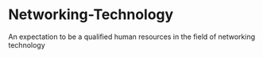 # Networking-Technology
An expectation to be a qualified human resources in the field of networking technology
